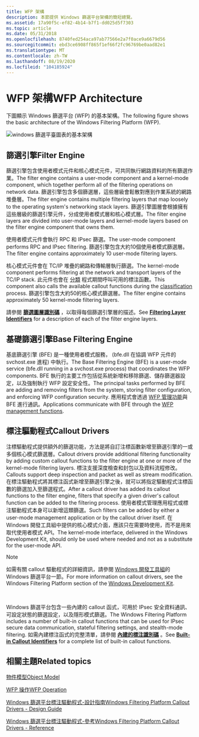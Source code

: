 ```yaml
---
title: WFP 架構
description: 本節提供 Windows 篩選平台架構的簡短總覽。
ms.assetid: 17a90f5c-ef82-4b14-b7f1-dd025d5f7303
ms.topic: article
ms.date: 05/31/2018
ms.openlocfilehash: 8740fed254aca97ab77566e2a7f0ace9a6679d56
ms.sourcegitcommit: ebd3ce6908ff865f1ef66f2fc96769be0aad82e1
ms.translationtype: MT
ms.contentlocale: zh-TW
ms.lasthandoff: 08/19/2020
ms.locfileid: "104185924"
---
```

# <a name="wfp-architecture"></a><span data-ttu-id="fc6b5-103">WFP 架構</span><span class="sxs-lookup"><span data-stu-id="fc6b5-103">WFP Architecture</span></span>

<span data-ttu-id="fc6b5-104">下圖顯示 Windows 篩選平台 (WFP) 的基本架構。</span><span class="sxs-lookup"><span data-stu-id="fc6b5-104">The following figure shows the basic architecture of the Windows Filtering Platform (WFP).</span></span>

![windows 篩選平臺圖表的基本架構](images/wfp-architecture.png)

## <a name="filter-engine"></a><span data-ttu-id="fc6b5-106">篩選引擎</span><span class="sxs-lookup"><span data-stu-id="fc6b5-106">Filter Engine</span></span>

<span data-ttu-id="fc6b5-107">篩選引擎包含使用者模式元件和核心模式元件，可共同執行網路資料的所有篩選作業。</span><span class="sxs-lookup"><span data-stu-id="fc6b5-107">The filter engine contains a user-mode component and a kernel-mode component, which together perform all of the filtering operations on network data.</span></span> <span data-ttu-id="fc6b5-108">篩選引擎包含多個篩選層，這些層級會鬆散對應到作業系統的網路堆疊層。</span><span class="sxs-lookup"><span data-stu-id="fc6b5-108">The filter engine contains multiple filtering layers that map loosely to the operating system's networking stack layers.</span></span> <span data-ttu-id="fc6b5-109">篩選引擎圖層會根據擁有這些層級的篩選引擎元件，分成使用者模式層和核心模式層。</span><span class="sxs-lookup"><span data-stu-id="fc6b5-109">The filter engine layers are divided into user-mode layers and kernel-mode layers based on the filter engine component that owns them.</span></span>

<span data-ttu-id="fc6b5-110">使用者模式元件會執行 RPC 和 IPsec 篩選。</span><span class="sxs-lookup"><span data-stu-id="fc6b5-110">The user-mode component performs RPC and IPsec filtering.</span></span> <span data-ttu-id="fc6b5-111">篩選引擎包含大約10個使用者模式篩選層。</span><span class="sxs-lookup"><span data-stu-id="fc6b5-111">The filter engine contains approximately 10 user-mode filtering layers.</span></span>

<span data-ttu-id="fc6b5-112">核心模式元件會在 TC/IP 堆疊的網路和傳輸層執行篩選。</span><span class="sxs-lookup"><span data-stu-id="fc6b5-112">The kernel-mode component performs filtering at the network and transport layers of the TC/IP stack.</span></span> <span data-ttu-id="fc6b5-113">此元件也會在 [分類](basic-operation.md) 程式期間呼叫可用的標注函數。</span><span class="sxs-lookup"><span data-stu-id="fc6b5-113">This component also calls the available callout functions during the [classification](basic-operation.md) process.</span></span> <span data-ttu-id="fc6b5-114">篩選引擎包含大約50的核心模式篩選層。</span><span class="sxs-lookup"><span data-stu-id="fc6b5-114">The filter engine contains approximately 50 kernel-mode filtering layers.</span></span>

<span data-ttu-id="fc6b5-115">請參閱 [**篩選圖層識別碼**](management-filtering-layer-identifiers-.md) ，以取得每個篩選引擎層的描述。</span><span class="sxs-lookup"><span data-stu-id="fc6b5-115">See [**Filtering Layer Identifiers**](management-filtering-layer-identifiers-.md) for a description of each of the filter engine layers.</span></span>

## <a name="base-filtering-engine"></a><span data-ttu-id="fc6b5-116">基礎篩選引擎</span><span class="sxs-lookup"><span data-stu-id="fc6b5-116">Base Filtering Engine</span></span>

<span data-ttu-id="fc6b5-117">基底篩選引擎 (BFE) 是一種使用者模式服務， (bfe.dll 在協調 WFP 元件的 svchost.exe 進程) 中執行。</span><span class="sxs-lookup"><span data-stu-id="fc6b5-117">The Base Filtering Engine (BFE) is a user-mode service (bfe.dll running in a svchost.exe process) that coordinates the WFP components.</span></span> <span data-ttu-id="fc6b5-118">BFE 執行的主要工作包括從系統新增和移除篩選、儲存篩選器設定，以及強制執行 WFP 設定安全性。</span><span class="sxs-lookup"><span data-stu-id="fc6b5-118">The principal tasks performed by BFE are adding and removing filters from the system, storing filter configuration, and enforcing WFP configuration security.</span></span> <span data-ttu-id="fc6b5-119">應用程式會透過 [WFP 管理功能](fwp-mgmt-functions.md)與 BFE 進行通訊。</span><span class="sxs-lookup"><span data-stu-id="fc6b5-119">Applications communicate with BFE through the [WFP management functions](fwp-mgmt-functions.md).</span></span>

## <a name="callout-drivers"></a><span data-ttu-id="fc6b5-120">標注驅動程式</span><span class="sxs-lookup"><span data-stu-id="fc6b5-120">Callout Drivers</span></span>

<span data-ttu-id="fc6b5-121">注標驅動程式提供額外的篩選功能，方法是將自訂注標函數新增至篩選引擎的一或多個核心模式篩選層。</span><span class="sxs-lookup"><span data-stu-id="fc6b5-121">Callout drivers provide additional filtering functionality by adding custom callout functions to the filter engine at one or more of the kernel-mode filtering layers.</span></span> <span data-ttu-id="fc6b5-122">標注支援深度檢查和封包以及資料流程修改。</span><span class="sxs-lookup"><span data-stu-id="fc6b5-122">Callouts support deep inspection and packet as well as stream modification.</span></span> <span data-ttu-id="fc6b5-123">在標注驅動程式將其標注函式新增至篩選引擎之後，就可以將指定驅動程式注標函數的篩選加入至篩選程式。</span><span class="sxs-lookup"><span data-stu-id="fc6b5-123">After a callout driver has added its callout functions to the filter engine, filters that specify a given driver's callout function can be added to the filtering process.</span></span> <span data-ttu-id="fc6b5-124">使用者模式管理應用程式或標注驅動程式本身可以新增這類篩選。</span><span class="sxs-lookup"><span data-stu-id="fc6b5-124">Such filters can be added by either a user-mode management application or by the callout driver itself.</span></span> <span data-ttu-id="fc6b5-125">在 Windows 開發工具組中提供的核心模式介面，應該只在需要時使用，而不是用來取代使用者模式 API。</span><span class="sxs-lookup"><span data-stu-id="fc6b5-125">The kernel-mode interface, delivered in the Windows Development Kit, should only be used where needed and not as a substitute for the user-mode API.</span></span>

> [!Note]  
> <span data-ttu-id="fc6b5-126">如需有關 callout 驅動程式的詳細資訊，請參閱 [Windows 開發工具組](/windows-hardware/drivers/network/windows-filtering-platform-callout-drivers2)的 Windows 篩選平台一節。</span><span class="sxs-lookup"><span data-stu-id="fc6b5-126">For more information on callout drivers, see the Windows Filtering Platform section of the [Windows Development Kit](/windows-hardware/drivers/network/windows-filtering-platform-callout-drivers2).</span></span>

 

<span data-ttu-id="fc6b5-127">Windows 篩選平台包含一些內建的 callout 函式，可用於 IPsec 安全資料通訊、可設定狀態的篩選設定，以及隱形模式篩選。</span><span class="sxs-lookup"><span data-stu-id="fc6b5-127">The Windows Filtering Platform includes a number of built-in callout functions that can be used for IPsec secure data communication, stateful filtering settings, and stealth-mode filtering.</span></span> <span data-ttu-id="fc6b5-128">如需內建標注函式的完整清單，請參閱 [**內建的標注識別碼**](built-in-callout-identifiers.md) 。</span><span class="sxs-lookup"><span data-stu-id="fc6b5-128">See [**Built-in Callout Identifiers**](built-in-callout-identifiers.md) for a complete list of built-in callout functions.</span></span>

## <a name="related-topics"></a><span data-ttu-id="fc6b5-129">相關主題</span><span class="sxs-lookup"><span data-stu-id="fc6b5-129">Related topics</span></span>

<dl> <dt>

[<span data-ttu-id="fc6b5-130">物件模型</span><span class="sxs-lookup"><span data-stu-id="fc6b5-130">Object Model</span></span>](object-model.md)
</dt> <dt>

[<span data-ttu-id="fc6b5-131">WFP 操作</span><span class="sxs-lookup"><span data-stu-id="fc6b5-131">WFP Operation</span></span>](basic-operation.md)
</dt> <dt>

[<span data-ttu-id="fc6b5-132">Windows 篩選平台標注驅動程式-設計指南</span><span class="sxs-lookup"><span data-stu-id="fc6b5-132">Windows Filtering Platform Callout Drivers - Design Guide</span></span>](/windows-hardware/drivers/network/windows-filtering-platform-callout-drivers2)
</dt> <dt>

[<span data-ttu-id="fc6b5-133">Windows 篩選平台標注驅動程式-參考</span><span class="sxs-lookup"><span data-stu-id="fc6b5-133">Windows Filtering Platform Callout Drivers - Reference</span></span>](/windows-hardware/drivers/ddi/_netvista/)
</dt> </dl>

 

 